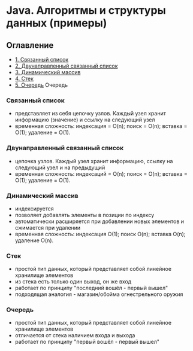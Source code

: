 # Java. Алгоритмы и структуры данных (примeры)

## Оглавление

- [1. Связанный список](#Связанный-список)
- [2. Двунаправленный связанный список](#Двунаправленный-связанный-список)
- [3. Динамический массив](#Динамическиймассив)
- [4. Стек](#Стек)
- [5. Очередь](#Очередь) Очередь

### Связанный список

- представляет из себя цепочку узлов. Каждый узел хранит информацию (значение) и ссылку на следующий узел
- временная сложность:
  индексация = O(n); поиск = O(n); вставка = O(1); удаление = O(1).

### Двунаправленный связанный список

- цепочка узлов. Каждый узел хранит информацию, ссылку на следующий узел и на предыдущий
- временная сложность:
  индексаций = O(n); поиск = O(n); вставка = O(1); удаление = O(1).

### Динамический массив

- индексируется
- позволяет добавлять элементы в позиции по индексу
- автоматически расширяется при добавлении новых элементов и сжимается при удалении
- временная сложность:
  индексация O(1); поиск O(n); вставка O(n); удаление O(n).

### Стек

- простой тип данных, который представляет собой линейное хранилище элементов
- из стека есть только один выход, он же вход
- работает по принципу "последний вошёл - первый вышел"
- подходящая аналогия - магазин/обойма огнестрельного оружия

### Очередь

- простой тип данных, который представляет собой линейное хранилище элементов
- отличается от стека наличием входа и выхода
- работает по принципу "первый вошёл - первый вышел"
